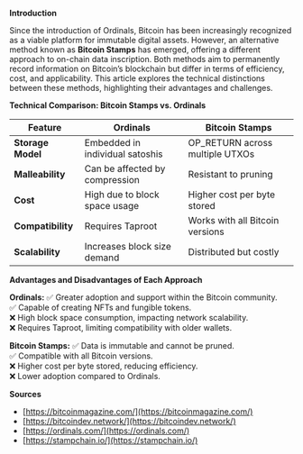 

**Introduction**

Since the introduction of Ordinals, Bitcoin has been increasingly recognized as a viable platform for immutable digital assets. However, an alternative method known as **Bitcoin Stamps** has emerged, offering a different approach to on-chain data inscription. Both methods aim to permanently record information on Bitcoin’s blockchain but differ in terms of efficiency, cost, and applicability. This article explores the technical distinctions between these methods, highlighting their advantages and challenges.

**Technical Comparison: Bitcoin Stamps vs. Ordinals**

| Feature            | Ordinals                         | Bitcoin Stamps                  |
|-------------------|--------------------------------|---------------------------------|
| **Storage Model** | Embedded in individual satoshis | OP_RETURN across multiple UTXOs |
| **Malleability**  | Can be affected by compression | Resistant to pruning            |
| **Cost**         | High due to block space usage  | Higher cost per byte stored     |
| **Compatibility** | Requires Taproot                | Works with all Bitcoin versions |
| **Scalability**  | Increases block size demand    | Distributed but costly          |

**Advantages and Disadvantages of Each Approach**

**Ordinals:**
✅ Greater adoption and support within the Bitcoin community.  
✅ Capable of creating NFTs and fungible tokens.  
❌ High block space consumption, impacting network scalability.  
❌ Requires Taproot, limiting compatibility with older wallets.  

**Bitcoin Stamps:**
✅ Data is immutable and cannot be pruned.  
✅ Compatible with all Bitcoin versions.  
❌ Higher cost per byte stored, reducing efficiency.  
❌ Lower adoption compared to Ordinals.  

**Sources**
- [https://bitcoinmagazine.com/](https://bitcoinmagazine.com/)
- [https://bitcoindev.network/](https://bitcoindev.network/)
- [https://ordinals.com/](https://ordinals.com/)
- [https://stampchain.io/](https://stampchain.io/)